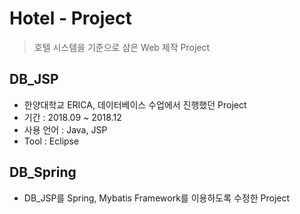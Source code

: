 # Hotel - Project

> 호텔 시스템을 기준으로 삼은 Web 제작 Project

## DB_JSP

* 한양대학교 ERICA, 데이터베이스 수업에서 진행했던 Project
* 기간 : 2018.09 ~ 2018.12
* 사용 언어 : Java, JSP
* Tool : Eclipse

## DB_Spring

* DB_JSP를 Spring, Mybatis Framework를 이용하도록 수정한 Project